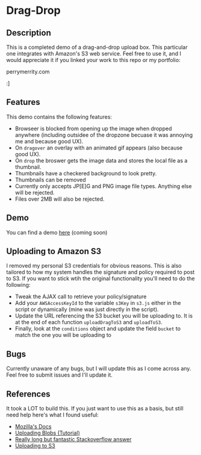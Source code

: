 Drag-Drop
=========

Description
-----------

This is a completed demo of a drag-and-drop upload box. This particular one integrates with Amazon's S3 web service. Feel free to use it, and I would appreciate it if you linked your work to this repo or my portfolio:

perrymerrity.com

:]

Features
--------
This demo contains the following features:

* Browseer is blocked from opening up the image when dropped anywhere (including outsidee of the dropzone becuase it was annoying me and because good UX).
* On `dragover` an overlay with an animated gif appears (also because good UX).
* On `drop` the broswer gets the image data and stores the local file as a thumbnail.
* Thumbnails have a checkered background to look pretty.
* Thumbnails can be removed
* Currently only accepts JP[E]G and PNG image file types. Anything else will be rejected.
* Files over 2MB will also be rejected.

Demo
----

You can find a demo [here](demos.perrymerrity.com/drag-drop) (coming soon)

Uploading to Amazon S3
----------------------

I removed my personal S3 credentials for obvious reasons. This is also tailored to how my system handles the signature and policy required to post to S3. If you want to stick wtih the original functionality you'll need to do the following:

* Tweak the AJAX call to retrieve your policy/signature
* Add your `AWSAccessKeyId` to the variable `s3Key` in `s3.js` either in the script or dynamically (mine was just directly in the script).
* Update the URL referencing the S3 bucket you will be uploading to. It is at the end of each function `uploadDragToS3` and `uploadToS3`. 
* Finally, look at the `conditions` object and update the field `bucket` to match the one you will be uploading to

Bugs
----

Currently unaware of any bugs, but I will update this as I come across any. Feel free to submit issues and I'll update it.

References
----------

It took a LOT to build this. If you just want to use this as a basis, but still need help here's what I found useful:

* [Mozilla's Docs](https://developer.mozilla.org/en-US/docs/Using_files_from_web_applications#Selecting_files_using_drag_and_drop)
* [Uploading Blobs (Tutorial)](http://www.html5rocks.com/en/tutorials/file/xhr2/#toc-send-blob)
* [Really long but fantastic Stackoverflow answer](http://stackoverflow.com/questions/20537696/remember-and-repopulate-file-input/20537822#20537822)
* [Uploading to S3](https://aws.amazon.com/articles/1434)